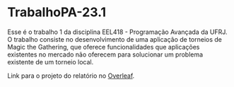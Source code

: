 # TrabalhoPA-23.1  

Esse é o trabalho 1 da disciplina EEL418 - Programação Avançada da UFRJ. O trabalho consiste no desenvolvimento de uma aplicação de torneios de Magic the Gathering, que oferece funcionalidades que aplicações existentes no mercado não oferecem para solucionar um problema existente de um torneio local.

Link para o projeto do relatório no [Overleaf](https://www.overleaf.com/read/xvxmnmrhcccg).
